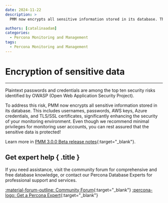```yaml
---
date: 2024-11-22
description: >
  PMM now encrypts all sensitive information stored in its database. This includes usernames, passwords, AWS keys, Azure credentials, and TLS/SSL certificates, significantly enhancing the security of your monitoring environment. 

authors: [catalinaadam]
categories:
  - Percona Monitoring and Management
tags:
  - Percona Monitoring and Management
---
```


# Encryption of sensitive data
---
<!-- more -->

Plaintext passwords and credentials are among the top ten security risks identified by OWASP (Open Web Application Security Project).

To address this risk, PMM now encrypts all sensitive information stored in its database. This includes usernames, passwords, AWS keys, Azure credentials, and TLS/SSL certificates, significantly enhancing the security of your monitoring environment. Even though we recommend minimal privileges for monitoring user accounts, you can rest assured that the sensitive data is protected! 

Learn more in [PMM 3.0.0 Beta release notes](https://pmm-doc-3-0.onrender.com/release-notes/3.0.0_Beta.html#encryption-of-sensitive-data){:target="_blank"}.

<div data-banner markdown>

## Get expert help { .title }

If you need assistance, visit the community forum for comprehensive and free database knowledge, or contact our Percona Database Experts for professional support and services.

<div class="actions" markdown>

[:material-forum-outline: Community Forum](https://forums.percona.com/){:target="_blank"} [:percona-logo: Get a Percona Expert](https://www.percona.com/about/contact){:target="_blank"}
</div></div>